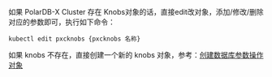 如果 PolarDB-X Cluster 存在 Knobs对象的话，直接edit改对象，添加/修改/删除对应的参数即可，执行如下命令：

```shell
kubectl edit pxcknobs {pxcknobs 名称}
```

如果 knobs 不存在，直接创建一个新的 knobs 对象，参考：[创建数据库参数操作对象](./1-cn-variable-load-at-runtime-create-db.md)
